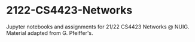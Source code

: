 # 2122-CS4423-Networks
 Jupyter notebooks and assignments for 21/22 CS4423 Networks @ NUIG.
 Material adapted from G. Pfeiffer's.
